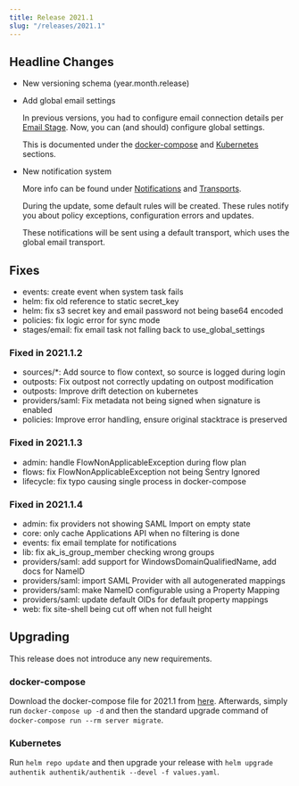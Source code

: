 ```yaml
---
title: Release 2021.1
slug: "/releases/2021.1"
---
```


## Headline Changes

-   New versioning schema (year.month.release)
-   Add global email settings

    In previous versions, you had to configure email connection details per [Email Stage](../../flow/stages/email/index.mdx). Now, you can (and should) configure global settings.

    This is documented under the [docker-compose](../../installation/docker-compose.md) and [Kubernetes](../../installation/kubernetes.md) sections.

-   New notification system

    More info can be found under [Notifications](../../events/notifications.md) and [Transports](../../events/transports.md).

    During the update, some default rules will be created. These rules notify you about policy exceptions, configuration errors and updates.

    These notifications will be sent using a default transport, which uses the global email transport.

## Fixes

-   events: create event when system task fails
-   helm: fix old reference to static secret_key
-   helm: fix s3 secret key and email password not being base64 encoded
-   policies: fix logic error for sync mode
-   stages/email: fix email task not falling back to use_global_settings

### Fixed in 2021.1.2

-   sources/\*: Add source to flow context, so source is logged during login
-   outposts: Fix outpost not correctly updating on outpost modification
-   outposts: Improve drift detection on kubernetes
-   providers/saml: Fix metadata not being signed when signature is enabled
-   policies: Improve error handling, ensure original stacktrace is preserved

### Fixed in 2021.1.3

-   admin: handle FlowNonApplicableException during flow plan
-   flows: fix FlowNonApplicableException not being Sentry Ignored
-   lifecycle: fix typo causing single process in docker-compose

### Fixed in 2021.1.4

-   admin: fix providers not showing SAML Import on empty state
-   core: only cache Applications API when no filtering is done
-   events: fix email template for notifications
-   lib: fix ak_is_group_member checking wrong groups
-   providers/saml: add support for WindowsDomainQualifiedName, add docs for NameID
-   providers/saml: import SAML Provider with all autogenerated mappings
-   providers/saml: make NameID configurable using a Property Mapping
-   providers/saml: update default OIDs for default property mappings
-   web: fix site-shell being cut off when not full height

## Upgrading

This release does not introduce any new requirements.

### docker-compose

Download the docker-compose file for 2021.1 from [here](https://goauthentik.io/version/2021.1/docker-compose.yml). Afterwards, simply run `docker-compose up -d` and then the standard upgrade command of `docker-compose run --rm server migrate`.

### Kubernetes

Run `helm repo update` and then upgrade your release with `helm upgrade authentik authentik/authentik --devel -f values.yaml`.
